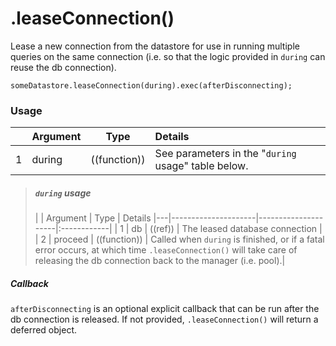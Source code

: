 # .leaseConnection()

Lease a new connection from the datastore for use in running multiple queries on the same connection (i.e. so that the logic provided in `during` can reuse the db connection).


```
someDatastore.leaseConnection(during).exec(afterDisconnecting);
```


### Usage
|   |     Argument        | Type                | Details
|---|---------------------|---------------------|:------------|
| 1 | during              | ((function))        | See parameters in the "`during` usage" table below. |

> ##### `during` usage
> |   |     Argument        | Type                | Details
|---|---------------------|---------------------|:------------|
| 1 |  db                 | ((ref))             | The leased database connection |
| 2 | proceed             | ((function))        | Called when `during` is finished, or if a fatal error occurs, at which time `.leaseConnection()` will take care of releasing the db connection back to the manager (i.e. pool).|

##### Callback
`afterDisconnecting` is an optional explicit callback that can be run after the db connection is released. If not provided, `.leaseConnection()` will return a deferred object.


<docmeta name="displayName" value=".leaseConnection()">
<docmeta name="pageType" value="method">
